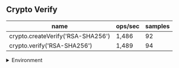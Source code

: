 ## Crypto Verify

|name|ops/sec|samples|
|-|-|-|
|crypto.createVerify('RSA-SHA256')|1,486|92|
|crypto.verify('RSA-SHA256')|1,489|94|


<details>
<summary>Environment</summary>

* __Machine:__ linux x64 | 2 vCPUs | 6.8GB Mem
* __Run:__ Tue Oct 10 2023 20:39:05 GMT+0000 (Coordinated Universal Time)
</details>

<!--
{"environment":{"platform":"linux","arch":"x64","cpus":2,"totalMemory":6.759757995605469},"benchmarks":"[{\"timeStamp\":1696970340651,\"currentTarget\":{\"0\":{\"name\":\"crypto.createVerify('RSA-SHA256')\",\"options\":{\"async\":false,\"defer\":false,\"delay\":0.005,\"initCount\":1,\"maxTime\":5,\"minSamples\":5,\"minTime\":0.05},\"async\":false,\"defer\":false,\"delay\":0.005,\"initCount\":1,\"maxTime\":5,\"minSamples\":5,\"minTime\":0.05,\"id\":1,\"stats\":{\"moe\":0.000014725715070577605,\"rme\":2.1882793120492328,\"sem\":0.000007513119933968167,\"deviation\":0.00007206331483550741,\"mean\":0.0006729358080339199,\"sample\":[0.0008263497260273973,0.000776221301369863,0.0006795809605263159,0.000779296144736842,0.001281643025974026,0.0008482406753246753,0.000672250077922078,0.0006678824415584416,0.0006613238701298701,0.0006699798961038961,0.0006676279090909091,0.000664233025974026,0.0006863230779220779,0.0006611459480519481,0.000677131987012987,0.0006609900909090909,0.0006667928181818182,0.000707204025974026,0.0006873906493506494,0.0007020221038961038,0.000688801064935065,0.0006775177142857143,0.0006569263766233766,0.0006567731298701299,0.0006570237922077923,0.0006558614285714286,0.000651373025974026,0.0006505483376623377,0.0006532496753246753,0.0006550081558441558,0.0006550873896103896,0.0006532574675324676,0.0006537159220779221,0.0006549838717948718,0.0006638686538461538,0.0006662097307692308,0.0006529505,0.0006516478974358974,0.0006566210769230769,0.0006540825641025641,0.0006508042948717949,0.0006530774230769231,0.000654585141025641,0.0006510389230769231,0.0006530017692307692,0.0006591993333333333,0.0006553787435897436,0.0006483362948717948,0.0006477773205128206,0.0006514953333333334,0.0006596672948717949,0.0006488619487179487,0.0006583723974358974,0.0006535915384615385,0.0006552736153846154,0.0006464208717948718,0.0006669918076923077,0.0006632494230769231,0.0006516235384615385,0.0006497542692307693,0.0006538825641025641,0.0006521581666666667,0.0006488991282051282,0.000654610782051282,0.0006665264102564102,0.0006594980641025641,0.000663396858974359,0.0006475273076923077,0.0006610416794871795,0.0006521914999999999,0.0006536902435897436,0.0006618276025641026,0.0006516184230769231,0.0006632378717948718,0.0006520927820512821,0.0006554749102564103,0.0006562133846153847,0.0006668058974358974,0.0006638955769230769,0.0006624250384615384,0.0006566941538461538,0.0006580300897435897,0.0006518902051282051,0.000656015935897436,0.0006624878717948718,0.0006551531025641025,0.0006540902564102564,0.0006591531794871795,0.0006532133205128205,0.0006575057179487179,0.0006584467564102564,0.0006527607435897435],\"variance\":5.193121345081464e-9},\"times\":{\"cycle\":0.05248899302664575,\"elapsed\":5.445,\"period\":0.0006729358080339199,\"timeStamp\":1696970335206},\"running\":false,\"count\":78,\"cycles\":3,\"hz\":1486.0258408920843},\"1\":{\"name\":\"crypto.verify('RSA-SHA256')\",\"options\":{\"async\":false,\"defer\":false,\"delay\":0.005,\"initCount\":1,\"maxTime\":5,\"minSamples\":5,\"minTime\":0.05},\"async\":false,\"defer\":false,\"delay\":0.005,\"initCount\":1,\"maxTime\":5,\"minSamples\":5,\"minTime\":0.05,\"id\":2,\"stats\":{\"moe\":0.000003651565353505712,\"rme\":0.5437469416213068,\"sem\":0.000001863043547706996,\"deviation\":0.000018062877359417326,\"mean\":0.0006715560261576329,\"sample\":[0.0006710952631578947,0.0006616582236842104,0.0006592568684210526,0.0006604516184210526,0.0006627819342105264,0.0006584805263157895,0.0006659148947368421,0.0006652733116883116,0.0006582186103896103,0.0006681837532467532,0.0006694266363636364,0.0006644044675324674,0.0006718617532467532,0.0006623498701298702,0.0006494794675324675,0.0006587498051948052,0.0006598095584415584,0.0006657096753246753,0.0006569107922077922,0.0006599446233766234,0.0006635810649350649,0.0006635005454545455,0.0006631096233766234,0.0006662018961038961,0.0006691707922077922,0.0007490178701298701,0.0006591926623376623,0.0006668005974025974,0.0006662655324675325,0.0006717474545454545,0.0006607433376623376,0.0006604303506493506,0.0006619355714285715,0.0006649563376623376,0.0006694045584415585,0.0006885556363636364,0.0006764787532467533,0.0006655616103896103,0.0006670071038961039,0.0006670486623376623,0.0006708045974025974,0.0006794203766233766,0.0006738721948051948,0.0006659953896103896,0.000667520103896104,0.0006677941428571429,0.0006722812597402597,0.0006589328961038962,0.0006637485974025975,0.0006659031818181817,0.0006672382857142858,0.0006734085454545454,0.0007374112857142857,0.0006717708441558442,0.0006673733506493506,0.0006631187142857143,0.0006633758571428571,0.0006727604805194805,0.0006738059610389611,0.0006718513636363636,0.0006769644675324676,0.0006958713896103897,0.0006637706623376623,0.0006733345194805195,0.0006847490649350649,0.0007129821688311688,0.0007837668571428572,0.0006740566103896104,0.0006750267662337662,0.000666762948051948,0.0006725046363636364,0.0006636265194805195,0.0006722903376623376,0.000679197,0.0006659213636363637,0.0006666148961038961,0.0006694188441558442,0.0006793969870129869,0.0006705487402597403,0.0006696396363636364,0.000677609935064935,0.0006728124285714286,0.0006807204025974026,0.0006710487532467532,0.0006647992727272727,0.000672631909090909,0.0006649148441558442,0.0006830477272727273,0.0006711357662337662,0.0006581692467532467,0.0006714435714285714,0.0006671889350649351,0.0006662057922077922,0.0006690344155844156],\"variance\":3.262675385013511e-10},\"times\":{\"cycle\":0.05170981401413774,\"elapsed\":5.319,\"period\":0.0006715560261576329,\"timeStamp\":1696970340666},\"running\":false,\"count\":77,\"cycles\":3,\"hz\":1489.0790359243565},\"options\":{},\"events\":{\"start\":[null],\"cycle\":[null,null],\"complete\":[null,null]},\"length\":2,\"running\":false},\"type\":\"cycle\",\"target\":{\"name\":\"crypto.createVerify('RSA-SHA256')\",\"options\":{\"async\":false,\"defer\":false,\"delay\":0.005,\"initCount\":1,\"maxTime\":5,\"minSamples\":5,\"minTime\":0.05},\"async\":false,\"defer\":false,\"delay\":0.005,\"initCount\":1,\"maxTime\":5,\"minSamples\":5,\"minTime\":0.05,\"id\":1,\"stats\":{\"moe\":0.000014725715070577605,\"rme\":2.1882793120492328,\"sem\":0.000007513119933968167,\"deviation\":0.00007206331483550741,\"mean\":0.0006729358080339199,\"sample\":[0.0008263497260273973,0.000776221301369863,0.0006795809605263159,0.000779296144736842,0.001281643025974026,0.0008482406753246753,0.000672250077922078,0.0006678824415584416,0.0006613238701298701,0.0006699798961038961,0.0006676279090909091,0.000664233025974026,0.0006863230779220779,0.0006611459480519481,0.000677131987012987,0.0006609900909090909,0.0006667928181818182,0.000707204025974026,0.0006873906493506494,0.0007020221038961038,0.000688801064935065,0.0006775177142857143,0.0006569263766233766,0.0006567731298701299,0.0006570237922077923,0.0006558614285714286,0.000651373025974026,0.0006505483376623377,0.0006532496753246753,0.0006550081558441558,0.0006550873896103896,0.0006532574675324676,0.0006537159220779221,0.0006549838717948718,0.0006638686538461538,0.0006662097307692308,0.0006529505,0.0006516478974358974,0.0006566210769230769,0.0006540825641025641,0.0006508042948717949,0.0006530774230769231,0.000654585141025641,0.0006510389230769231,0.0006530017692307692,0.0006591993333333333,0.0006553787435897436,0.0006483362948717948,0.0006477773205128206,0.0006514953333333334,0.0006596672948717949,0.0006488619487179487,0.0006583723974358974,0.0006535915384615385,0.0006552736153846154,0.0006464208717948718,0.0006669918076923077,0.0006632494230769231,0.0006516235384615385,0.0006497542692307693,0.0006538825641025641,0.0006521581666666667,0.0006488991282051282,0.000654610782051282,0.0006665264102564102,0.0006594980641025641,0.000663396858974359,0.0006475273076923077,0.0006610416794871795,0.0006521914999999999,0.0006536902435897436,0.0006618276025641026,0.0006516184230769231,0.0006632378717948718,0.0006520927820512821,0.0006554749102564103,0.0006562133846153847,0.0006668058974358974,0.0006638955769230769,0.0006624250384615384,0.0006566941538461538,0.0006580300897435897,0.0006518902051282051,0.000656015935897436,0.0006624878717948718,0.0006551531025641025,0.0006540902564102564,0.0006591531794871795,0.0006532133205128205,0.0006575057179487179,0.0006584467564102564,0.0006527607435897435],\"variance\":5.193121345081464e-9},\"times\":{\"cycle\":0.05248899302664575,\"elapsed\":5.445,\"period\":0.0006729358080339199,\"timeStamp\":1696970335206},\"running\":false,\"count\":78,\"cycles\":3,\"hz\":1486.0258408920843},\"aborted\":false},{\"timeStamp\":1696970345985,\"currentTarget\":{\"0\":{\"name\":\"crypto.createVerify('RSA-SHA256')\",\"options\":{\"async\":false,\"defer\":false,\"delay\":0.005,\"initCount\":1,\"maxTime\":5,\"minSamples\":5,\"minTime\":0.05},\"async\":false,\"defer\":false,\"delay\":0.005,\"initCount\":1,\"maxTime\":5,\"minSamples\":5,\"minTime\":0.05,\"id\":1,\"stats\":{\"moe\":0.000014725715070577605,\"rme\":2.1882793120492328,\"sem\":0.000007513119933968167,\"deviation\":0.00007206331483550741,\"mean\":0.0006729358080339199,\"sample\":[0.0008263497260273973,0.000776221301369863,0.0006795809605263159,0.000779296144736842,0.001281643025974026,0.0008482406753246753,0.000672250077922078,0.0006678824415584416,0.0006613238701298701,0.0006699798961038961,0.0006676279090909091,0.000664233025974026,0.0006863230779220779,0.0006611459480519481,0.000677131987012987,0.0006609900909090909,0.0006667928181818182,0.000707204025974026,0.0006873906493506494,0.0007020221038961038,0.000688801064935065,0.0006775177142857143,0.0006569263766233766,0.0006567731298701299,0.0006570237922077923,0.0006558614285714286,0.000651373025974026,0.0006505483376623377,0.0006532496753246753,0.0006550081558441558,0.0006550873896103896,0.0006532574675324676,0.0006537159220779221,0.0006549838717948718,0.0006638686538461538,0.0006662097307692308,0.0006529505,0.0006516478974358974,0.0006566210769230769,0.0006540825641025641,0.0006508042948717949,0.0006530774230769231,0.000654585141025641,0.0006510389230769231,0.0006530017692307692,0.0006591993333333333,0.0006553787435897436,0.0006483362948717948,0.0006477773205128206,0.0006514953333333334,0.0006596672948717949,0.0006488619487179487,0.0006583723974358974,0.0006535915384615385,0.0006552736153846154,0.0006464208717948718,0.0006669918076923077,0.0006632494230769231,0.0006516235384615385,0.0006497542692307693,0.0006538825641025641,0.0006521581666666667,0.0006488991282051282,0.000654610782051282,0.0006665264102564102,0.0006594980641025641,0.000663396858974359,0.0006475273076923077,0.0006610416794871795,0.0006521914999999999,0.0006536902435897436,0.0006618276025641026,0.0006516184230769231,0.0006632378717948718,0.0006520927820512821,0.0006554749102564103,0.0006562133846153847,0.0006668058974358974,0.0006638955769230769,0.0006624250384615384,0.0006566941538461538,0.0006580300897435897,0.0006518902051282051,0.000656015935897436,0.0006624878717948718,0.0006551531025641025,0.0006540902564102564,0.0006591531794871795,0.0006532133205128205,0.0006575057179487179,0.0006584467564102564,0.0006527607435897435],\"variance\":5.193121345081464e-9},\"times\":{\"cycle\":0.05248899302664575,\"elapsed\":5.445,\"period\":0.0006729358080339199,\"timeStamp\":1696970335206},\"running\":false,\"count\":78,\"cycles\":3,\"hz\":1486.0258408920843},\"1\":{\"name\":\"crypto.verify('RSA-SHA256')\",\"options\":{\"async\":false,\"defer\":false,\"delay\":0.005,\"initCount\":1,\"maxTime\":5,\"minSamples\":5,\"minTime\":0.05},\"async\":false,\"defer\":false,\"delay\":0.005,\"initCount\":1,\"maxTime\":5,\"minSamples\":5,\"minTime\":0.05,\"id\":2,\"stats\":{\"moe\":0.000003651565353505712,\"rme\":0.5437469416213068,\"sem\":0.000001863043547706996,\"deviation\":0.000018062877359417326,\"mean\":0.0006715560261576329,\"sample\":[0.0006710952631578947,0.0006616582236842104,0.0006592568684210526,0.0006604516184210526,0.0006627819342105264,0.0006584805263157895,0.0006659148947368421,0.0006652733116883116,0.0006582186103896103,0.0006681837532467532,0.0006694266363636364,0.0006644044675324674,0.0006718617532467532,0.0006623498701298702,0.0006494794675324675,0.0006587498051948052,0.0006598095584415584,0.0006657096753246753,0.0006569107922077922,0.0006599446233766234,0.0006635810649350649,0.0006635005454545455,0.0006631096233766234,0.0006662018961038961,0.0006691707922077922,0.0007490178701298701,0.0006591926623376623,0.0006668005974025974,0.0006662655324675325,0.0006717474545454545,0.0006607433376623376,0.0006604303506493506,0.0006619355714285715,0.0006649563376623376,0.0006694045584415585,0.0006885556363636364,0.0006764787532467533,0.0006655616103896103,0.0006670071038961039,0.0006670486623376623,0.0006708045974025974,0.0006794203766233766,0.0006738721948051948,0.0006659953896103896,0.000667520103896104,0.0006677941428571429,0.0006722812597402597,0.0006589328961038962,0.0006637485974025975,0.0006659031818181817,0.0006672382857142858,0.0006734085454545454,0.0007374112857142857,0.0006717708441558442,0.0006673733506493506,0.0006631187142857143,0.0006633758571428571,0.0006727604805194805,0.0006738059610389611,0.0006718513636363636,0.0006769644675324676,0.0006958713896103897,0.0006637706623376623,0.0006733345194805195,0.0006847490649350649,0.0007129821688311688,0.0007837668571428572,0.0006740566103896104,0.0006750267662337662,0.000666762948051948,0.0006725046363636364,0.0006636265194805195,0.0006722903376623376,0.000679197,0.0006659213636363637,0.0006666148961038961,0.0006694188441558442,0.0006793969870129869,0.0006705487402597403,0.0006696396363636364,0.000677609935064935,0.0006728124285714286,0.0006807204025974026,0.0006710487532467532,0.0006647992727272727,0.000672631909090909,0.0006649148441558442,0.0006830477272727273,0.0006711357662337662,0.0006581692467532467,0.0006714435714285714,0.0006671889350649351,0.0006662057922077922,0.0006690344155844156],\"variance\":3.262675385013511e-10},\"times\":{\"cycle\":0.05170981401413774,\"elapsed\":5.319,\"period\":0.0006715560261576329,\"timeStamp\":1696970340666},\"running\":false,\"count\":77,\"cycles\":3,\"hz\":1489.0790359243565},\"options\":{},\"events\":{\"start\":[null],\"cycle\":[null,null],\"complete\":[null,null]},\"length\":2,\"running\":false},\"type\":\"cycle\",\"target\":{\"name\":\"crypto.verify('RSA-SHA256')\",\"options\":{\"async\":false,\"defer\":false,\"delay\":0.005,\"initCount\":1,\"maxTime\":5,\"minSamples\":5,\"minTime\":0.05},\"async\":false,\"defer\":false,\"delay\":0.005,\"initCount\":1,\"maxTime\":5,\"minSamples\":5,\"minTime\":0.05,\"id\":2,\"stats\":{\"moe\":0.000003651565353505712,\"rme\":0.5437469416213068,\"sem\":0.000001863043547706996,\"deviation\":0.000018062877359417326,\"mean\":0.0006715560261576329,\"sample\":[0.0006710952631578947,0.0006616582236842104,0.0006592568684210526,0.0006604516184210526,0.0006627819342105264,0.0006584805263157895,0.0006659148947368421,0.0006652733116883116,0.0006582186103896103,0.0006681837532467532,0.0006694266363636364,0.0006644044675324674,0.0006718617532467532,0.0006623498701298702,0.0006494794675324675,0.0006587498051948052,0.0006598095584415584,0.0006657096753246753,0.0006569107922077922,0.0006599446233766234,0.0006635810649350649,0.0006635005454545455,0.0006631096233766234,0.0006662018961038961,0.0006691707922077922,0.0007490178701298701,0.0006591926623376623,0.0006668005974025974,0.0006662655324675325,0.0006717474545454545,0.0006607433376623376,0.0006604303506493506,0.0006619355714285715,0.0006649563376623376,0.0006694045584415585,0.0006885556363636364,0.0006764787532467533,0.0006655616103896103,0.0006670071038961039,0.0006670486623376623,0.0006708045974025974,0.0006794203766233766,0.0006738721948051948,0.0006659953896103896,0.000667520103896104,0.0006677941428571429,0.0006722812597402597,0.0006589328961038962,0.0006637485974025975,0.0006659031818181817,0.0006672382857142858,0.0006734085454545454,0.0007374112857142857,0.0006717708441558442,0.0006673733506493506,0.0006631187142857143,0.0006633758571428571,0.0006727604805194805,0.0006738059610389611,0.0006718513636363636,0.0006769644675324676,0.0006958713896103897,0.0006637706623376623,0.0006733345194805195,0.0006847490649350649,0.0007129821688311688,0.0007837668571428572,0.0006740566103896104,0.0006750267662337662,0.000666762948051948,0.0006725046363636364,0.0006636265194805195,0.0006722903376623376,0.000679197,0.0006659213636363637,0.0006666148961038961,0.0006694188441558442,0.0006793969870129869,0.0006705487402597403,0.0006696396363636364,0.000677609935064935,0.0006728124285714286,0.0006807204025974026,0.0006710487532467532,0.0006647992727272727,0.000672631909090909,0.0006649148441558442,0.0006830477272727273,0.0006711357662337662,0.0006581692467532467,0.0006714435714285714,0.0006671889350649351,0.0006662057922077922,0.0006690344155844156],\"variance\":3.262675385013511e-10},\"times\":{\"cycle\":0.05170981401413774,\"elapsed\":5.319,\"period\":0.0006715560261576329,\"timeStamp\":1696970340666},\"running\":false,\"count\":77,\"cycles\":3,\"hz\":1489.0790359243565},\"aborted\":false}]"}-->
